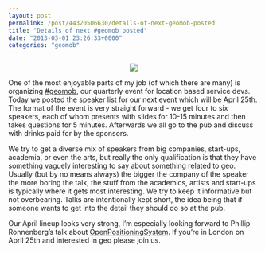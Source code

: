```yaml
---
layout: post
permalink: /post/44320506630/details-of-next-geomob-posted
title: "Details of next #geomob posted"
date: "2013-03-01 23:26:33+0000"
categories: "geomob"
---
```

<a href="http://geomobldn.org/"><center><img src="http://65.media.tumblr.com/eefb126f03e1ca44cfce4d5f6895ee08/tumblr_inline_mj06anuOyF1qz4rgp.jpg"/></center></a>



One of the most enjoyable parts of my job (of which there are many) is organizing <a href="http://geomobldn.org/">#geomob</a>, our quarterly event for location based service devs. Today we posted the speaker list for our next event which will be April 25th. The format of the event is very straight forward - we get four to six speakers, each of whom presents with slides for 10-15 minutes and then takes questions for 5 minutes. Afterwards we all go to the pub and discuss with drinks paid for by the sponsors.


We try to get a diverse mix of speakers from big companies, start-ups, academia, or even the arts, but really the only qualification is that they have something vaguely interesting to say about something related to geo. Usually (but by no means always) the bigger the company of the speaker the more boring the talk, the stuff from the academics, artists and start-ups is typically where it gets most interesting. We try to keep it informative but not overbearing. Talks are intentionally kept short, the idea being that if someone wants to get into the detail they should do so at the pub.


Our April lineup looks very strong, I&rsquo;m especially looking forward to Phillip Ronnenberg&rsquo;s talk about <span class="name"><a href="http://www.openps.info/">OpenPositioningSystem</a>. If you&rsquo;re in London on April 25th and interested in geo please join us.
</span>




